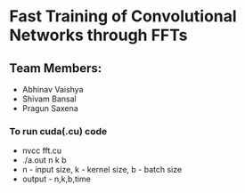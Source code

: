 # Fast Training of Convolutional Networks through FFTs

## Team Members:
- Abhinav Vaishya
- Shivam Bansal
- Pragun Saxena

### To run cuda(.cu) code
+ nvcc fft.cu
+ ./a.out n k b
+ n - input size, k - kernel size, b - batch size
+ output - n,k,b,time

